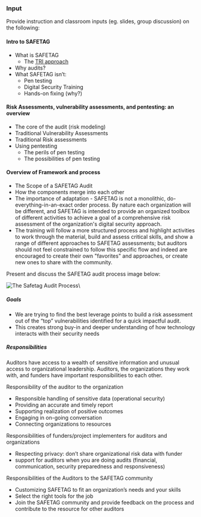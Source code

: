 ### Input

Provide instruction and classroom inputs (eg. slides, group discussion) on the following:

#### Intro to SAFETAG

  * What is SAFETAG
    * The [TRI approach](https://safetag.org/2018/08/16/SAFETAGStories-dropbox.html)
  * Why audits?
  * What SAFETAG isn’t:
    * Pen testing
    * Digital Security Training
    * Hands-on fixing (why?)

#### Risk Assessments, vulnerability assessments, and pentesting: an overview

  * The core of the audit (risk modeling)
  * Traditional Vulnerability Assessments
  * Traditional Risk assessments
  * Using pentesting
    * The perils of pen testing
    * The possibilities of pen testing

#### Overview of Framework and process

  * The Scope of a SAFETAG Audit
  * How the components merge into each other
  * The importance of adaptation - SAFETAG is not a monolithic, do-everything-in-an-exact order process.  By nature each organization will be different, and SAFETAG is intended to provide an organized toolbox of different activities to achieve a goal of a comprehensive risk assessment of the organization's digital security approach.
  * The training will follow a more structured process and highlight activities to work through the material, build and assess critical skills, and show a range of different approaches to SAFETAG assessments; but auditors should not feel constrained to follow this specific flow and indeed are encouraged to create their own "favorites" and approaches, or create new ones to share with the community.

  Present and discuss the SAFETAG audit process image below:

![The Safetag Audit Process](images/activities_flow.svg)\


##### Goals

  * We are trying to find the best leverage points to build a risk assessment out of the “top” vulnerabilities identified for a quick impactful audit.
  * This creates strong buy-in and deeper understanding of how technology interacts with their security needs


##### Responsibilities

Auditors have access to a wealth of sensitive information and unusual access to organizational leadership. Auditors, the organizations they work with, and funders have important responsibilities to each other.

Responsibility of the auditor to the organization

  * Responsible handling of sensitive data (operational security)
  * Providing an accurate and timely report
  * Supporting realization of positive outcomes
  * Engaging in on-going conversation
  * Connecting organizations to resources

Responsibilities of funders/project implementers for auditors and organizations

  * Respecting privacy: don’t share organizational risk data with funder
  * support for auditors when you are doing audits (financial, communication, security preparedness and responsiveness)

Responsibilities of the Auditors to the SAFETAG community

  * Customizing SAFETAG to fit an organization’s needs and your skills
  * Select the right tools for the job
  * Join the SAFETAG community and provide feedback on the process and contribute to the resource for other auditors



